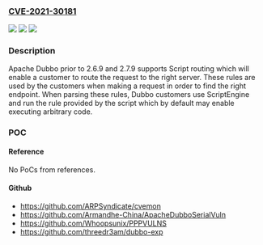 ### [CVE-2021-30181](https://cve.mitre.org/cgi-bin/cvename.cgi?name=CVE-2021-30181)
![](https://img.shields.io/static/v1?label=Product&message=Apache%20Dubbo&color=blue)
![](https://img.shields.io/static/v1?label=Version&message=Apache%20Dubbo%202.7.x%3C%202.7.9%20&color=brighgreen)
![](https://img.shields.io/static/v1?label=Vulnerability&message=Script%20Injection&color=brighgreen)

### Description

Apache Dubbo prior to 2.6.9 and 2.7.9 supports Script routing which will enable a customer to route the request to the right server. These rules are used by the customers when making a request in order to find the right endpoint. When parsing these rules, Dubbo customers use ScriptEngine and run the rule provided by the script which by default may enable executing arbitrary code.

### POC

#### Reference
No PoCs from references.

#### Github
- https://github.com/ARPSyndicate/cvemon
- https://github.com/Armandhe-China/ApacheDubboSerialVuln
- https://github.com/Whoopsunix/PPPVULNS
- https://github.com/threedr3am/dubbo-exp

